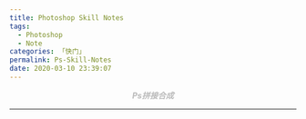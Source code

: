 ```yaml
---
title: Photoshop Skill Notes
tags:
  - Photoshop
  - Note
categories: 「快门」
permalink: Ps-Skill-Notes
date: 2020-03-10 23:39:07
---
```


<center> <font color="#bababa">

***Ps拼接合成***

</font></center>
<!--more-->

---
